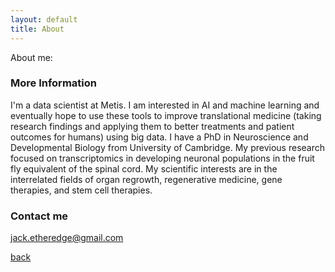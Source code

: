 ```yaml
---
layout: default
title: About
---
```


About me:

### More Information

I'm a data scientist at Metis. I am interested in AI and machine learning and eventually hope to use these tools to improve translational medicine (taking research findings and applying them to better treatments and patient outcomes for humans) using big data. I have a PhD in Neuroscience and Developmental Biology from University of Cambridge. My previous research focused on transcriptomics in developing neuronal populations in the fruit fly equivalent of the spinal cord. My scientific interests are in the interrelated fields of organ regrowth, regenerative medicine, gene therapies, and stem cell therapies.

### Contact me

[jack.etheredge@gmail.com](mailto:jack.etheredge@gmail.com)

[back](./)